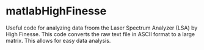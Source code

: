 # matlabHighFinesse
Useful code for analyzing data froom the Laser Spectrum Analyzer (LSA) by High Finesse. This code converts the raw text file in ASCII format to a large matrix. This allows for easy data analysis.
